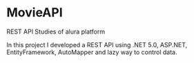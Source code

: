 # MovieAPI
REST API Studies of alura platform

In this project I developed a REST API using .NET 5.0, ASP.NET, EntityFramework, AutoMapper and lazy way to control data.
